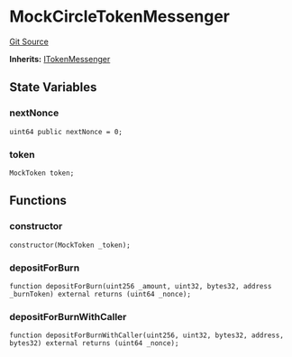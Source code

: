 # MockCircleTokenMessenger
[Git Source](https://github.com/hyperlane-xyz/hyperlane-monorepo/blob/60f321f452052881dce4e22999022e11fc117456/contracts/mock/MockCircleTokenMessenger.sol)

**Inherits:**
[ITokenMessenger](/contracts/middleware/liquidity-layer/interfaces/circle/ITokenMessenger.sol/interface.ITokenMessenger.md)


## State Variables
### nextNonce

```solidity
uint64 public nextNonce = 0;
```


### token

```solidity
MockToken token;
```


## Functions
### constructor


```solidity
constructor(MockToken _token);
```

### depositForBurn


```solidity
function depositForBurn(uint256 _amount, uint32, bytes32, address _burnToken) external returns (uint64 _nonce);
```

### depositForBurnWithCaller


```solidity
function depositForBurnWithCaller(uint256, uint32, bytes32, address, bytes32) external returns (uint64 _nonce);
```

